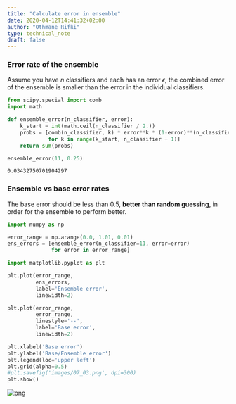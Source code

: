 ```yaml
---
title: "Calculate error in ensemble"
date: 2020-04-12T14:41:32+02:00
author: "Othmane Rifki"
type: technical_note
draft: false
---
```

### Error rate of the ensemble

Assume you have $n$ classifiers and each has an error $\epsilon$, the combined error of the ensemble is smaller than the error in the individual classifiers.


```python
from scipy.special import comb
import math

def ensemble_error(n_classifier, error):
    k_start = int(math.ceil(n_classifier / 2.))
    probs = [comb(n_classifier, k) * error**k * (1-error)**(n_classifier - k)
             for k in range(k_start, n_classifier + 1)]
    return sum(probs)
```


```python
ensemble_error(11, 0.25)
```




    0.03432750701904297



### Ensemble vs base error rates
The base error should be less than 0.5, **better than random guessing**, in order for the ensemble to perform better.


```python
import numpy as np

error_range = np.arange(0.0, 1.01, 0.01)
ens_errors = [ensemble_error(n_classifier=11, error=error)
              for error in error_range]
```


```python
import matplotlib.pyplot as plt

plt.plot(error_range, 
         ens_errors, 
         label='Ensemble error', 
         linewidth=2)

plt.plot(error_range, 
         error_range, 
         linestyle='--',
         label='Base error',
         linewidth=2)

plt.xlabel('Base error')
plt.ylabel('Base/Ensemble error')
plt.legend(loc='upper left')
plt.grid(alpha=0.5)
#plt.savefig('images/07_03.png', dpi=300)
plt.show()
```


![png](ensemble_proba_6_0.png)

